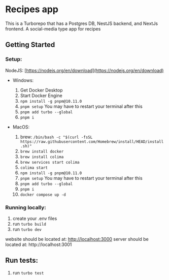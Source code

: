 # Recipes app

This is a Turborepo that has a Postgres DB, NestJS backend, and NextJs frontend. A social-media type app for recipes

## Getting Started

### Setup:
NodeJS: [https://nodejs.org/en/download](https://nodejs.org/en/download)

- Windows:
  1. Get Docker Desktop
  2. Start Docker Engine
  3. `npm install -g pnpm@10.11.0`
  4. `pnpm setup` You may have to restart your terminal after this
  5. `pnpm add turbo --global`
  6. `pnpm i`

- MacOS:
  1. brew: `/bin/bash -c "$(curl -fsSL https://raw.githubusercontent.com/Homebrew/install/HEAD/install.sh)"`
  2. `brew install docker`
  3. `brew install colima`
  4. `brew services start colima` 
  5. `colima start`
  6. `npm install -g pnpm@10.11.0`
  7. `pnpm setup` You may have to restart your terminal after this
  8. `pnpm add turbo --global`
  9. `pnpm i`
  10. `docker compose up -d`

### Running locally:

1. create your .env files
2. run `turbo build`
3. run `turbo dev`

website should be located at: [http://localhost:3000](http://localhost:3000)
server should be located at: http://localhost:3001

## Run tests:

1. run `turbo test`
